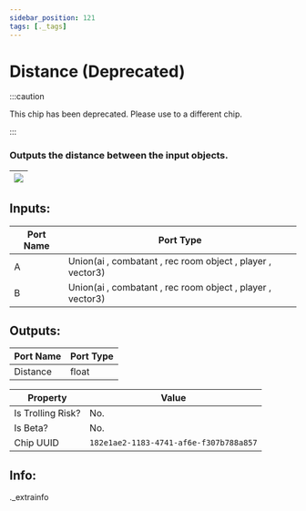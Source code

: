 ```yaml
---
sidebar_position: 121
tags: [._tags]
---
```


# Distance (Deprecated)
:::caution

This chip has been deprecated. Please use to a different chip.

:::

### Outputs the distance between the input objects.

| ![](https://images-ext-2.discordapp.net/external/MPmIaQzlEPmgGWlgi-WxBBXt0Bjv_zWPkg1y1f_sy3s/https/www.recroomcircuits.com/image/circuit/absolute-value?width=206&height=108) |
|-----|

## Inputs:
| Port Name | Port Type |
|-----------|-----------|
| A | Union(ai , combatant , rec room object , player , vector3) |
| B | Union(ai , combatant , rec room object , player , vector3) |

## Outputs:
| Port Name | Port Type |
|-----------|-----------|
| Distance | float | 

| Property  | Value |
|-------------------|-----------|
| Is Trolling Risk? | No. |
| Is Beta? | No. |
| Chip UUID | `182e1ae2-1183-4741-af6e-f307b788a857` |

## Info:
._extrainfo